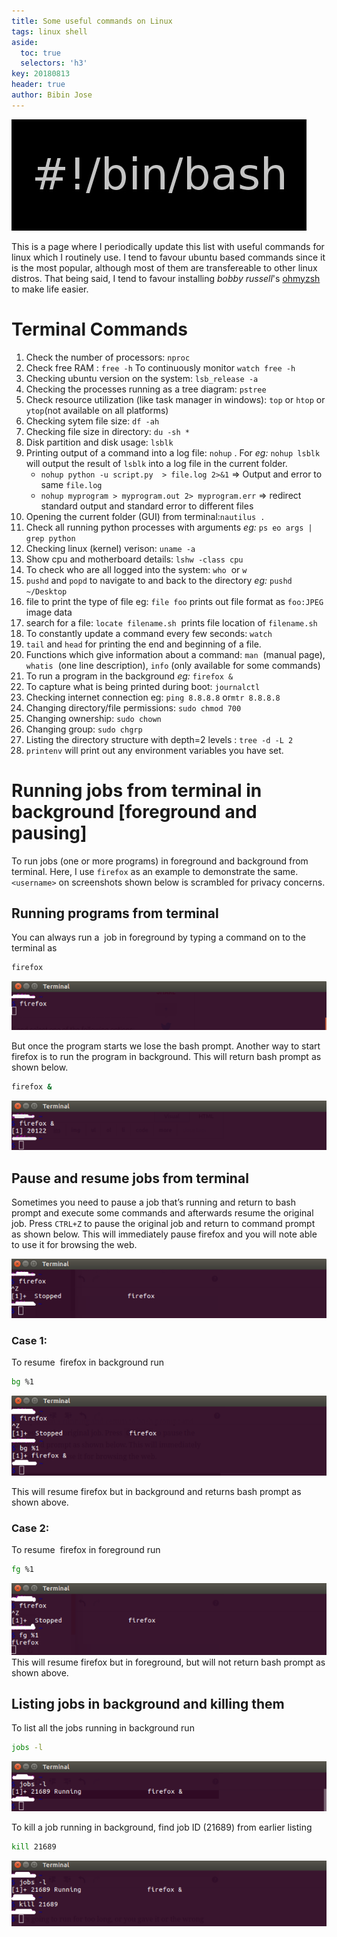```yaml
---
title: Some useful commands on Linux
tags: linux shell
aside:
  toc: true
  selectors: 'h3'
key: 20180813
header: true
author: Bibin Jose
---
```


![bash_logo](/assets/20180813/bash.png)

This is a page where I periodically update this list with useful commands for linux which I routinely use.
I tend to favour ubuntu based commands since it is the most popular, although most of them are transfereable to other linux distros.
That being said, I tend to favour installing _bobby russell_'s [ohmyzsh](https://github.com/ohmyzsh/ohmyzsh) to make life easier.


# Terminal Commands

1. Check the number of processors: `nproc​`
2. Check free RAM : `free -h` To continuously monitor `watch free -h`
3. Checking ubuntu version on the system: `lsb_release -a`
4. Checking the processes running as a tree diagram: `pstree`
5. Check resource utilization (like task manager in windows): `top` or `htop` or `ytop`(not available on all platforms)
6. Checking sytem file size: `df -ah`
7. Checking file size in directory: `du -sh *`
8. Disk partition and disk usage: `lsblk`
9. Printing output of a command into a log file: `nohup` . For _eg:_ `nohup lsblk` will output the result of `lsblk` into a log file in the current folder.
    - `nohup python -u script.py  > file.log 2>&1` =>  Output and error to same `file.log`
    - `nohup myprogram > myprogram.out 2> myprogram.err` => redirect standard output and standard error to different files
10. Opening the current folder (GUI) from terminal: ​​`nautilus .`
11. Check all running python processes with arguments _eg:_ `ps eo args | grep python`
12. Checking linux (kernel) verison: `uname -a​`
13. Show cpu and motherboard details: `lshw -class cpu`
14. To check who are all logged into the system: `who`  or `w`
15. `pushd` and `popd` to navigate to and back to the directory _eg:_ `pushd ~/Desktop`
16. file to print the type of file eg: `file foo` prints out file format as `foo:JPEG` image data
17. search for a file: `locate filename.sh`  prints file location of `filename.sh`
18. To constantly update a command every few seconds: `watch`
19. `tail` and `head` for printing the end and beginning of a file.
20. Functions which give information about a command: `man`  (manual page), `whatis`  (one line description), `info` (only available for some commands)
21. To run a program in the background _eg:_ `firefox &`
22. To capture what is being printed during boot: `journalctl`
23. Checking internet connection eg: ​​`ping 8.8.8.8` or ​`mtr 8.8.8.8`
24. Changing directory/file permissions: `sudo chmod 700`
25. Changing ownership: `sudo chown`
26. Changing group: `sudo chgrp`
27. Listing the directory structure with depth=2 levels : `tree -d -L 2`
28. `printenv` will print out any environment variables you have set.


# Running jobs from terminal in background [foreground and pausing]

To run jobs (one or more programs) in foreground and background from terminal. Here, I use `firefox` as an example to demonstrate the same. `<username>` on screenshots shown below is scrambled for privacy concerns.

## Running programs from terminal

You can always run a  job in foreground by typing a command on to the terminal as

```bash
firefox
```

![firefox_1](/assets/20180813/firefox_1.png)

But once the program starts we lose the bash prompt. Another way to start firefox is to run the program in background. This will return bash prompt as shown below.

```bash
firefox &
```

![firefox_2](/assets/20180813/firefox_2.png)

## Pause and resume jobs from terminal

Sometimes you need to pause a job that’s running and return to bash prompt and execute some commands and afterwards resume the original job. Press `CTRL+Z` to pause the original job and return to command prompt as shown below. This will immediately pause firefox and you will note able to use it for browsing the web.


![firefox_3](/assets/20180813/firefox_3.png)

### Case 1:

To resume  firefox in background run

```bash
bg %1
```

![firefox_4](/assets/20180813/firefox_4.png)

This will resume firefox but in background and returns bash prompt as shown above.

### Case 2:

To resume  firefox in foreground run

```bash
fg %1
```

![firefox_5](/assets/20180813/firefox_5.png)
This will resume firefox but in foreground, but will not return bash prompt as shown above.

## Listing jobs in background and killing them

To list all the jobs running in background run

```bash
jobs -l
```

![firefox_6](/assets/20180813/firefox_6.png)

To kill a job running in background, find job ID (21689) from earlier listing

```bash
kill 21689
```

![firefox_7](/assets/20180813/firefox_7.png)

<br>

